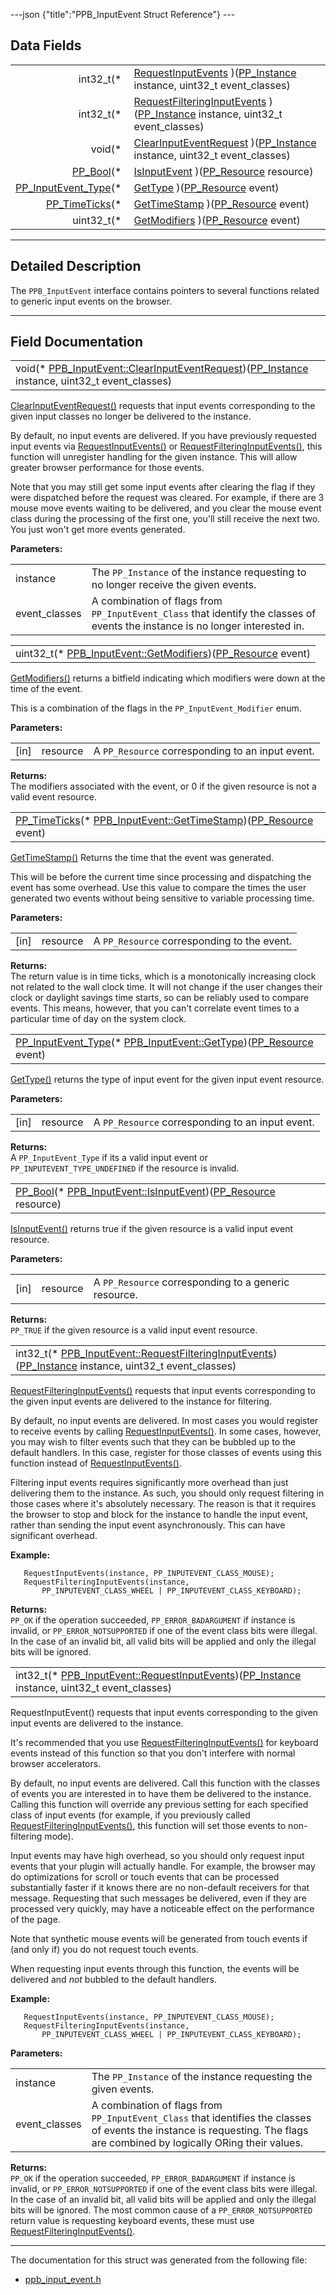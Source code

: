 ---json {"title":"PPB\_InputEvent Struct Reference"} ---

Data Fields
-----------

<table><tbody><tr class="odd"><td style="text-align: right;">int32_t(* </td><td><a href="/docs/native-client/pepper_stable/c/struct_p_p_b___input_event__1__0#a369d79730ad84d0b8dee9127c114086e" class="el">RequestInputEvents</a> )(<a href="/docs/native-client/pepper_stable/c/group___typedefs#ga89b662403e6a687bb914b80114c0d19d" class="el">PP_Instance</a> instance, uint32_t event_classes)</td></tr><tr class="even"><td style="text-align: right;">int32_t(* </td><td><a href="/docs/native-client/pepper_stable/c/struct_p_p_b___input_event__1__0#a42dcc8edf80141680e919258f3066069" class="el">RequestFilteringInputEvents</a> )(<a href="/docs/native-client/pepper_stable/c/group___typedefs#ga89b662403e6a687bb914b80114c0d19d" class="el">PP_Instance</a> instance, uint32_t event_classes)</td></tr><tr class="odd"><td style="text-align: right;">void(* </td><td><a href="/docs/native-client/pepper_stable/c/struct_p_p_b___input_event__1__0#aec4b0db6ac3dca03f4d3a1c034f84a5a" class="el">ClearInputEventRequest</a> )(<a href="/docs/native-client/pepper_stable/c/group___typedefs#ga89b662403e6a687bb914b80114c0d19d" class="el">PP_Instance</a> instance, uint32_t event_classes)</td></tr><tr class="even"><td style="text-align: right;"><a href="/docs/native-client/pepper_stable/c/group___enums#ga4f272d99be14aacafe08dfd4ef830918" class="el">PP_Bool</a>(* </td><td><a href="/docs/native-client/pepper_stable/c/struct_p_p_b___input_event__1__0#a292409d067d969ee6357af350f6fb544" class="el">IsInputEvent</a> )(<a href="/docs/native-client/pepper_stable/c/group___typedefs#gafdc3895ee80f4750d0d95ae1b677e9b7" class="el">PP_Resource</a> resource)</td></tr><tr class="odd"><td style="text-align: right;"><a href="/docs/native-client/pepper_stable/c/group___enums#gaca7296cfec99fcb6646b7144d1d6a0c5" class="el">PP_InputEvent_Type</a>(* </td><td><a href="/docs/native-client/pepper_stable/c/struct_p_p_b___input_event__1__0#a1d83a144ef7cb784a34caabc81786538" class="el">GetType</a> )(<a href="/docs/native-client/pepper_stable/c/group___typedefs#gafdc3895ee80f4750d0d95ae1b677e9b7" class="el">PP_Resource</a> event)</td></tr><tr class="even"><td style="text-align: right;"><a href="/docs/native-client/pepper_stable/c/group___typedefs#ga71cb1042cdeb38d7881b121f3b09ce94" class="el">PP_TimeTicks</a>(* </td><td><a href="/docs/native-client/pepper_stable/c/struct_p_p_b___input_event__1__0#a9bf9a261e8161a3a6ec4093ba6f737b2" class="el">GetTimeStamp</a> )(<a href="/docs/native-client/pepper_stable/c/group___typedefs#gafdc3895ee80f4750d0d95ae1b677e9b7" class="el">PP_Resource</a> event)</td></tr><tr class="odd"><td style="text-align: right;">uint32_t(* </td><td><a href="/docs/native-client/pepper_stable/c/struct_p_p_b___input_event__1__0#a31311048765ee5af6dd3fb62ae014372" class="el">GetModifiers</a> )(<a href="/docs/native-client/pepper_stable/c/group___typedefs#gafdc3895ee80f4750d0d95ae1b677e9b7" class="el">PP_Resource</a> event)</td></tr></tbody></table>

------------------------------------------------------------------------

<span id="details" class="anchor" style="margin: 0;"></span>

Detailed Description
--------------------

The `PPB_InputEvent` interface contains pointers to several functions related to generic input events on the browser.

------------------------------------------------------------------------

Field Documentation
-------------------

<span id="aec4b0db6ac3dca03f4d3a1c034f84a5a" class="anchor" style="margin: 0;"></span>

<table><tbody><tr class="odd"><td>void(* <a href="/docs/native-client/pepper_stable/c/struct_p_p_b___input_event__1__0#aec4b0db6ac3dca03f4d3a1c034f84a5a" class="el">PPB_InputEvent::ClearInputEventRequest</a>)(<a href="/docs/native-client/pepper_stable/c/group___typedefs#ga89b662403e6a687bb914b80114c0d19d" class="el">PP_Instance</a> instance, uint32_t event_classes)</td></tr></tbody></table>

<a href="/docs/native-client/pepper_stable/c/struct_p_p_b___input_event__1__0#aec4b0db6ac3dca03f4d3a1c034f84a5a" class="el" title="ClearInputEventRequest() requests that input events corresponding to the given input classes no longe...">ClearInputEventRequest()</a> requests that input events corresponding to the given input classes no longer be delivered to the instance.

By default, no input events are delivered. If you have previously requested input events via <a href="/docs/native-client/pepper_stable/c/struct_p_p_b___input_event__1__0#a369d79730ad84d0b8dee9127c114086e" class="el" title="RequestInputEvent() requests that input events corresponding to the given input events are delivered ...">RequestInputEvents()</a> or <a href="/docs/native-client/pepper_stable/c/struct_p_p_b___input_event__1__0#a42dcc8edf80141680e919258f3066069" class="el" title="RequestFilteringInputEvents() requests that input events corresponding to the given input events are ...">RequestFilteringInputEvents()</a>, this function will unregister handling for the given instance. This will allow greater browser performance for those events.

Note that you may still get some input events after clearing the flag if they were dispatched before the request was cleared. For example, if there are 3 mouse move events waiting to be delivered, and you clear the mouse event class during the processing of the first one, you'll still receive the next two. You just won't get more events generated.

**Parameters:**  
<table><tbody><tr class="odd"><td>instance</td><td>The <code>PP_Instance</code> of the instance requesting to no longer receive the given events.</td></tr><tr class="even"><td>event_classes</td><td>A combination of flags from <code>PP_InputEvent_Class</code> that identify the classes of events the instance is no longer interested in.</td></tr></tbody></table>

<span id="a31311048765ee5af6dd3fb62ae014372" class="anchor" style="margin: 0;"></span>

<table><tbody><tr class="odd"><td>uint32_t(* <a href="/docs/native-client/pepper_stable/c/struct_p_p_b___input_event__1__0#a31311048765ee5af6dd3fb62ae014372" class="el">PPB_InputEvent::GetModifiers</a>)(<a href="/docs/native-client/pepper_stable/c/group___typedefs#gafdc3895ee80f4750d0d95ae1b677e9b7" class="el">PP_Resource</a> event)</td></tr></tbody></table>

<a href="/docs/native-client/pepper_stable/c/struct_p_p_b___input_event__1__0#a31311048765ee5af6dd3fb62ae014372" class="el" title="GetModifiers() returns a bitfield indicating which modifiers were down at the time of the event...">GetModifiers()</a> returns a bitfield indicating which modifiers were down at the time of the event.

This is a combination of the flags in the `PP_InputEvent_Modifier` enum.

**Parameters:**  
<table><tbody><tr class="odd"><td>[in]</td><td>resource</td><td>A <code>PP_Resource</code> corresponding to an input event.</td></tr></tbody></table>

<!-- -->

**Returns:**  
The modifiers associated with the event, or 0 if the given resource is not a valid event resource.

<span id="a9bf9a261e8161a3a6ec4093ba6f737b2" class="anchor" style="margin: 0;"></span>

<table><tbody><tr class="odd"><td><a href="/docs/native-client/pepper_stable/c/group___typedefs#ga71cb1042cdeb38d7881b121f3b09ce94" class="el">PP_TimeTicks</a>(* <a href="/docs/native-client/pepper_stable/c/struct_p_p_b___input_event__1__0#a9bf9a261e8161a3a6ec4093ba6f737b2" class="el">PPB_InputEvent::GetTimeStamp</a>)(<a href="/docs/native-client/pepper_stable/c/group___typedefs#gafdc3895ee80f4750d0d95ae1b677e9b7" class="el">PP_Resource</a> event)</td></tr></tbody></table>

<a href="/docs/native-client/pepper_stable/c/struct_p_p_b___input_event__1__0#a9bf9a261e8161a3a6ec4093ba6f737b2" class="el" title="GetTimeStamp() Returns the time that the event was generated.">GetTimeStamp()</a> Returns the time that the event was generated.

This will be before the current time since processing and dispatching the event has some overhead. Use this value to compare the times the user generated two events without being sensitive to variable processing time.

**Parameters:**  
<table><tbody><tr class="odd"><td>[in]</td><td>resource</td><td>A <code>PP_Resource</code> corresponding to the event.</td></tr></tbody></table>

<!-- -->

**Returns:**  
The return value is in time ticks, which is a monotonically increasing clock not related to the wall clock time. It will not change if the user changes their clock or daylight savings time starts, so can be reliably used to compare events. This means, however, that you can't correlate event times to a particular time of day on the system clock.

<span id="a1d83a144ef7cb784a34caabc81786538" class="anchor" style="margin: 0;"></span>

<table><tbody><tr class="odd"><td><a href="/docs/native-client/pepper_stable/c/group___enums#gaca7296cfec99fcb6646b7144d1d6a0c5" class="el">PP_InputEvent_Type</a>(* <a href="/docs/native-client/pepper_stable/c/struct_p_p_b___input_event__1__0#a1d83a144ef7cb784a34caabc81786538" class="el">PPB_InputEvent::GetType</a>)(<a href="/docs/native-client/pepper_stable/c/group___typedefs#gafdc3895ee80f4750d0d95ae1b677e9b7" class="el">PP_Resource</a> event)</td></tr></tbody></table>

<a href="/docs/native-client/pepper_stable/c/struct_p_p_b___input_event__1__0#a1d83a144ef7cb784a34caabc81786538" class="el" title="GetType() returns the type of input event for the given input event resource.">GetType()</a> returns the type of input event for the given input event resource.

**Parameters:**  
<table><tbody><tr class="odd"><td>[in]</td><td>resource</td><td>A <code>PP_Resource</code> corresponding to an input event.</td></tr></tbody></table>

<!-- -->

**Returns:**  
A `PP_InputEvent_Type` if its a valid input event or `PP_INPUTEVENT_TYPE_UNDEFINED` if the resource is invalid.

<span id="a292409d067d969ee6357af350f6fb544" class="anchor" style="margin: 0;"></span>

<table><tbody><tr class="odd"><td><a href="/docs/native-client/pepper_stable/c/group___enums#ga4f272d99be14aacafe08dfd4ef830918" class="el">PP_Bool</a>(* <a href="/docs/native-client/pepper_stable/c/struct_p_p_b___input_event__1__0#a292409d067d969ee6357af350f6fb544" class="el">PPB_InputEvent::IsInputEvent</a>)(<a href="/docs/native-client/pepper_stable/c/group___typedefs#gafdc3895ee80f4750d0d95ae1b677e9b7" class="el">PP_Resource</a> resource)</td></tr></tbody></table>

<a href="/docs/native-client/pepper_stable/c/struct_p_p_b___input_event__1__0#a292409d067d969ee6357af350f6fb544" class="el" title="IsInputEvent() returns true if the given resource is a valid input event resource.">IsInputEvent()</a> returns true if the given resource is a valid input event resource.

**Parameters:**  
<table><tbody><tr class="odd"><td>[in]</td><td>resource</td><td>A <code>PP_Resource</code> corresponding to a generic resource.</td></tr></tbody></table>

<!-- -->

**Returns:**  
`PP_TRUE` if the given resource is a valid input event resource.

<span id="a42dcc8edf80141680e919258f3066069" class="anchor" style="margin: 0;"></span>

<table><tbody><tr class="odd"><td>int32_t(* <a href="/docs/native-client/pepper_stable/c/struct_p_p_b___input_event__1__0#a42dcc8edf80141680e919258f3066069" class="el">PPB_InputEvent::RequestFilteringInputEvents</a>)(<a href="/docs/native-client/pepper_stable/c/group___typedefs#ga89b662403e6a687bb914b80114c0d19d" class="el">PP_Instance</a> instance, uint32_t event_classes)</td></tr></tbody></table>

<a href="/docs/native-client/pepper_stable/c/struct_p_p_b___input_event__1__0#a42dcc8edf80141680e919258f3066069" class="el" title="RequestFilteringInputEvents() requests that input events corresponding to the given input events are ...">RequestFilteringInputEvents()</a> requests that input events corresponding to the given input events are delivered to the instance for filtering.

By default, no input events are delivered. In most cases you would register to receive events by calling <a href="/docs/native-client/pepper_stable/c/struct_p_p_b___input_event__1__0#a369d79730ad84d0b8dee9127c114086e" class="el" title="RequestInputEvent() requests that input events corresponding to the given input events are delivered ...">RequestInputEvents()</a>. In some cases, however, you may wish to filter events such that they can be bubbled up to the default handlers. In this case, register for those classes of events using this function instead of <a href="/docs/native-client/pepper_stable/c/struct_p_p_b___input_event__1__0#a369d79730ad84d0b8dee9127c114086e" class="el" title="RequestInputEvent() requests that input events corresponding to the given input events are delivered ...">RequestInputEvents()</a>.

Filtering input events requires significantly more overhead than just delivering them to the instance. As such, you should only request filtering in those cases where it's absolutely necessary. The reason is that it requires the browser to stop and block for the instance to handle the input event, rather than sending the input event asynchronously. This can have significant overhead.

**Example:**

       RequestInputEvents(instance, PP_INPUTEVENT_CLASS_MOUSE);
       RequestFilteringInputEvents(instance,
           PP_INPUTEVENT_CLASS_WHEEL | PP_INPUTEVENT_CLASS_KEYBOARD);

**Returns:**  
`PP_OK` if the operation succeeded, `PP_ERROR_BADARGUMENT` if instance is invalid, or `PP_ERROR_NOTSUPPORTED` if one of the event class bits were illegal. In the case of an invalid bit, all valid bits will be applied and only the illegal bits will be ignored.

<span id="a369d79730ad84d0b8dee9127c114086e" class="anchor" style="margin: 0;"></span>

<table><tbody><tr class="odd"><td>int32_t(* <a href="/docs/native-client/pepper_stable/c/struct_p_p_b___input_event__1__0#a369d79730ad84d0b8dee9127c114086e" class="el">PPB_InputEvent::RequestInputEvents</a>)(<a href="/docs/native-client/pepper_stable/c/group___typedefs#ga89b662403e6a687bb914b80114c0d19d" class="el">PP_Instance</a> instance, uint32_t event_classes)</td></tr></tbody></table>

RequestInputEvent() requests that input events corresponding to the given input events are delivered to the instance.

It's recommended that you use <a href="/docs/native-client/pepper_stable/c/struct_p_p_b___input_event__1__0#a42dcc8edf80141680e919258f3066069" class="el" title="RequestFilteringInputEvents() requests that input events corresponding to the given input events are ...">RequestFilteringInputEvents()</a> for keyboard events instead of this function so that you don't interfere with normal browser accelerators.

By default, no input events are delivered. Call this function with the classes of events you are interested in to have them be delivered to the instance. Calling this function will override any previous setting for each specified class of input events (for example, if you previously called <a href="/docs/native-client/pepper_stable/c/struct_p_p_b___input_event__1__0#a42dcc8edf80141680e919258f3066069" class="el" title="RequestFilteringInputEvents() requests that input events corresponding to the given input events are ...">RequestFilteringInputEvents()</a>, this function will set those events to non-filtering mode).

Input events may have high overhead, so you should only request input events that your plugin will actually handle. For example, the browser may do optimizations for scroll or touch events that can be processed substantially faster if it knows there are no non-default receivers for that message. Requesting that such messages be delivered, even if they are processed very quickly, may have a noticeable effect on the performance of the page.

Note that synthetic mouse events will be generated from touch events if (and only if) you do not request touch events.

When requesting input events through this function, the events will be delivered and *not* bubbled to the default handlers.

**Example:**

       RequestInputEvents(instance, PP_INPUTEVENT_CLASS_MOUSE);
       RequestFilteringInputEvents(instance,
           PP_INPUTEVENT_CLASS_WHEEL | PP_INPUTEVENT_CLASS_KEYBOARD);

**Parameters:**  
<table><tbody><tr class="odd"><td>instance</td><td>The <code>PP_Instance</code> of the instance requesting the given events.</td></tr><tr class="even"><td>event_classes</td><td>A combination of flags from <code>PP_InputEvent_Class</code> that identifies the classes of events the instance is requesting. The flags are combined by logically ORing their values.</td></tr></tbody></table>

<!-- -->

**Returns:**  
`PP_OK` if the operation succeeded, `PP_ERROR_BADARGUMENT` if instance is invalid, or `PP_ERROR_NOTSUPPORTED` if one of the event class bits were illegal. In the case of an invalid bit, all valid bits will be applied and only the illegal bits will be ignored. The most common cause of a `PP_ERROR_NOTSUPPORTED` return value is requesting keyboard events, these must use <a href="/docs/native-client/pepper_stable/c/struct_p_p_b___input_event__1__0#a42dcc8edf80141680e919258f3066069" class="el" title="RequestFilteringInputEvents() requests that input events corresponding to the given input events are ...">RequestFilteringInputEvents()</a>.

------------------------------------------------------------------------

The documentation for this struct was generated from the following file:

-   <a href="/docs/native-client/pepper_stable/c/ppb__input__event_8h/" class="el">ppb_input_event.h</a>
